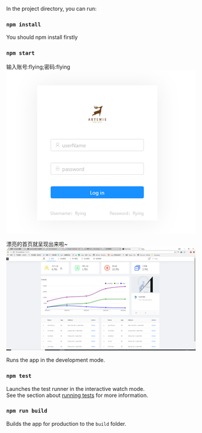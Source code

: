 In the project directory, you can run:
### `npm install`
You should npm install firstly

### `npm start`

输入账号:flying;密码:flying
![react-img](https://github.com/ddi6599/react-admin-pc/blob/master/src/assets/images/IMG_01.png)

漂亮的首页就呈现出来啦~
![react-img](https://github.com/ddi6599/react-admin-pc/blob/master/src/assets/images/IMG_02.png)

Runs the app in the development mode.<br>

### `npm test`

Launches the test runner in the interactive watch mode.<br>
See the section about [running tests](#running-tests) for more information.

### `npm run build`

Builds the app for production to the `build` folder.<br>
